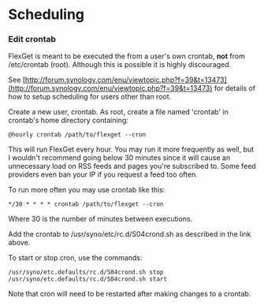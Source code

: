 # Scheduling

### Edit crontab

FlexGet is meant to be executed the from a user's own crontab, **not** from /etc/crontab (root). Although this is possible it is highly discouraged. 

See [http://forum.synology.com/enu/viewtopic.php?f=39&t=13473](http://forum.synology.com/enu/viewtopic.php?f=39&t=13473) for details of how to setup scheduling for users other than root.

Create a new user, crontab. As root, create a file named 'crontab' in crontab's home directory containing:
```
@hourly crontab /path/to/flexget --cron
```

This will run FlexGet every hour. You may run it more frequently as well, but I wouldn't recommend going below 30 minutes since it will cause an unnecessary load on RSS feeds and pages you're subscribed to. Some feed providers even ban your IP if you request a feed too often.

To run more often you may use crontab like this:

```
*/30 * * * * crontab /path/to/flexget --cron
```

Where 30 is the number of minutes between executions.

Add the crontab to /usr/syno/etc/rc.d/S04crond.sh as described in the link above.

To start or stop cron, use the commands:
```
/usr/syno/etc.defaults/rc.d/S04crond.sh stop 
/usr/syno/etc.defaults/rc.d/S04crond.sh start
```

Note that cron will need to be restarted after making changes to a crontab.
